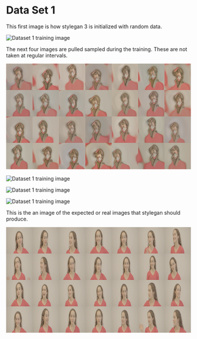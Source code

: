 # Data Set 1

This first image is how stylegan 3 is initialized with random data.

![Dataset 1 training image](./Images/sets/set3/fakes000000.png)

The next four images are pulled sampled during the training. These are not taken at regular intervals.

![Dataset 1 training image](./Images/sets/set3/fakes000080.png)

![Dataset 1 training image](./Images/sets/set3/fakes000160.png)

![Dataset 1 training image](./Images/sets/set3/fakes000180.png)

![Dataset 1 training image](./Images/sets/set3/fakes000260.png)

This is the an image of the expected or real images that stylegan should produce.

![Dataset 3 training image](./Images/sets/set3/reals.png)
